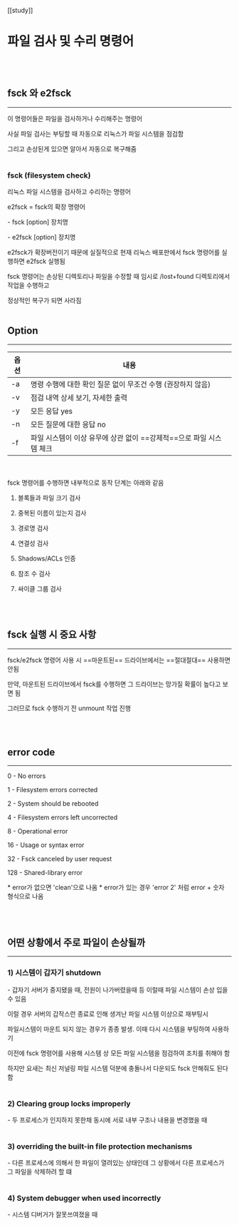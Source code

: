 [[study]]
# 파일 검사 및 수리 명령어
<br></br>
## fsck 와 e2fsck
---------------------
이 명령어들은 파일을 검사하거나 수리해주는 명령어

사실 파일 검사는 부팅할 때 자동으로 리눅스가 파일 시스템을 점검함

그리고 손상된게 있으면 알아서 자동으로 복구해줌
<br></br>
### fsck (filesystem check)
리눅스 파일 시스템을 검사하고 수리하는 명령어

e2fsck = fsck의 확장 명령어

\- fsck [option] 장치명

\- e2fsck [option] 장치명

e2fsck가 확장버전이기 때문에 실질적으로 현재 리눅스 배포판에서 fsck 명령어를 실행하면 e2fsck 실행됨

fsck 명령어는 손상된 디렉토리나 파일을 수정할 때 임시로 /lost+found 디렉토리에서 작업을 수행하고

정상적인 복구가 되면 사라짐
<br></br>
## Option
-----------
|옵션|내용|
|---|---|
|-a|명령 수행에 대한 확인 질문 없이 무조건 수행 (권장하지 않음)|
|-v|점검 내역 상세 보기, 자세한 출력|
|-y|모든 응답 yes|
|-n|모든 질문에 대한 응답 no|
|-f|파일 시스템이 이상 유무에 상관 없이 ==강제적==으로 파일 시스템 체크|


<br></br>
fsck 명령어를 수행하면 내부적으로 동작 단계는 아래와 같음

1. 블록들과 파일 크기 검사

2. 중복된 이름이 있는지 검사

3. 경로명 검사

4. 연결성 검사

5. Shadows/ACLs 인증

6. 참조 수 검사

7. 싸이클 그룹 검사

<br></br>
## fsck 실행 시 중요 사항
-------------------------------
fsck/e2fsck 명령어 사용 시 ==마운트된== 드라이브에서는 ==절대절대== 사용하면 안됨

만약, 마운트된 드라이브에서 fsck를 수행하면 그 드라이브는 망가질 확률이 높다고 보면 됨

그러므로 fsck 수행하기 전 unmount 작업 진행 

<br></br>
## error code
---------------
0 - No errors

1 - Filesystem errors corrected

2 - System should be rebooted

4 - Filesystem errors left uncorrected

8 - Operational error

16 - Usage or syntax error

32 - Fsck canceled by user request

128 - Shared-library error

\* error가 없으면 'clean'으로 나옴
\* error가 있는 경우 'error 2' 처럼 error + 숫자 형식으로 나옴

<br></br>
## 어떤 상황에서 주로 파일이 손상될까
----------------------------------------------
### 1) 시스템이 갑자기 shutdown
\- 갑자기 서버가 중지됐을 때, 전원이 나가버렸을때 등 이럴때 파일 시스템이 손상 입을 수 있음

이럴 경우 서버의 갑작스런 종료로 인해 생겨난 파일 시스템 이상으로 재부팅시 

파일시스템이 마운트 되지 않는 경우가 종종 발생. 이때 다시 시스템을 부팅하여 사용하기 

이전에 fsck 명령어를 사용해 시스템 상 모든 파일 시스템을 점검하여 조치를 취해야 함 

하지만 요새는 최신 저널링 파일 시스템 덕분에 충돌나서 다운되도 fsck 안해줘도 된다 함
<br></br>
### 2) Clearing group locks improperly
\- 두 프로세스가 인지하지 못한채 동시에 서로 내부 구조나 내용을 변경했을 때
<br></br>
### 3) overriding the built-in file protection mechanisms
\- 다른 프로세스에 의해서 한 파일이 열려있는 상태인데 그 상황에서 다른 프로세스가 그 파일을 삭제하려 할 떄
<br></br>
### 4) System debugger when used incorrectly 
\- 시스템 디버거가 잘못쓰여졌을 때






